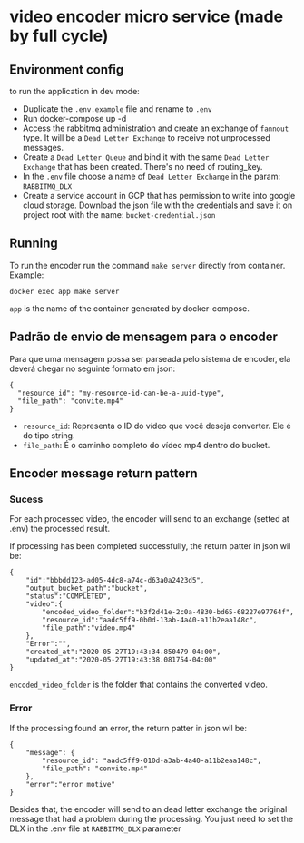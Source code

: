 # video encoder micro service (made by full cycle)

## Environment config

to run the application in dev mode:

* Duplicate the `.env.example` file and rename to `.env`
* Run docker-compose up -d
* Access the rabbitmq administration and create an exchange of `fannout` type. It will be a `Dead Letter Exchange` to receive not unprocessed messages.
* Create a `Dead Letter Queue` and bind it with the same `Dead Letter Exchange` that has been created. There's no need of routing_key.
* In the `.env` file choose a name of `Dead Letter Exchange` in the param: `RABBITMQ_DLX`
* Create a service account in GCP that has permission to write into google cloud storage. Download the json file with the credentials and save it on project root with the name: `bucket-credential.json`

## Running

To run the encoder run the command `make server` directly from container. Example:

```
docker exec app make server
```

`app` is the name of the container generated by docker-compose.

## Padrão de envio de mensagem para o encoder

Para que uma mensagem possa ser parseada pelo sistema de encoder, ela deverá chegar no seguinte formato em json:

```
{
  "resource_id": "my-resource-id-can-be-a-uuid-type",
  "file_path": "convite.mp4"
}
```

* `resource_id`: Representa o ID do vídeo que você deseja converter. Ele é do tipo string.
* `file_path`: É o caminho completo do vídeo mp4 dentro do bucket.

## Encoder message return pattern

### Sucess

For each processed video, the encoder will send to an exchange (setted at .env) the processed result.

If processing has been completed successfully, the return patter in json wil be:

```
{
    "id":"bbbdd123-ad05-4dc8-a74c-d63a0a2423d5",
    "output_bucket_path":"bucket",
    "status":"COMPLETED",
    "video":{
        "encoded_video_folder":"b3f2d41e-2c0a-4830-bd65-68227e97764f",
        "resource_id":"aadc5ff9-0b0d-13ab-4a40-a11b2eaa148c",
        "file_path":"video.mp4"
    },
    "Error":"",
    "created_at":"2020-05-27T19:43:34.850479-04:00",
    "updated_at":"2020-05-27T19:43:38.081754-04:00"
}
```

`encoded_video_folder` is the folder that contains the converted video.

### Error

If the processing found an error, the return patter in json wil be:

```
{
    "message": {
        "resource_id": "aadc5ff9-010d-a3ab-4a40-a11b2eaa148c",
        "file_path": "convite.mp4"
    },
    "error":"error motive"
}
```

Besides that, the encoder will send to an dead letter exchange the original message that had a problem during the processing.
You just need to set the DLX in the .env file at `RABBITMQ_DLX` parameter